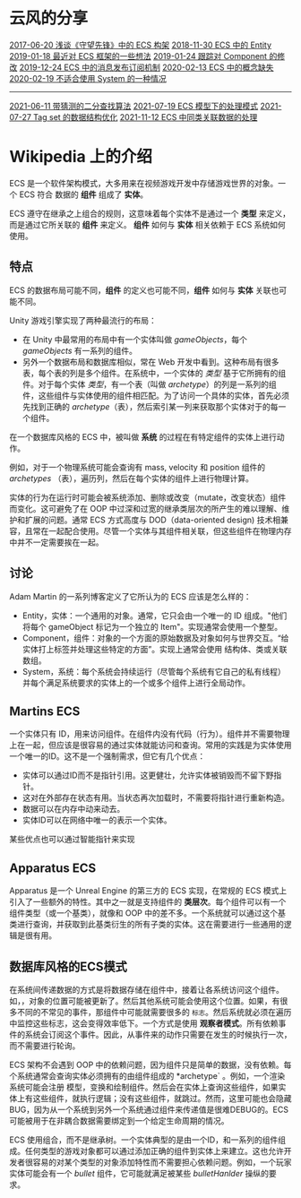 # 云风的分享
[2017-06-20 浅谈《守望先锋》中的 ECS 构架](https://blog.codingnow.com/2017/06/overwatch_ecs.html)
[2018-11-30 ECS 中的 Entity](https://blog.codingnow.com/2018/11/ecs_entity.html)
[2019-01-18 最近对 ECS 框架的一些想法](https://blog.codingnow.com/2019/02/ecs_system.html)
[2019-01-24 跟踪对 Component 的修改](https://blog.codingnow.com/2019/02/component_modify.html)
[2019-12-24 ECS 中的消息发布订阅机制](https://blog.codingnow.com/2019/12/ecs_message_matching.html)
[2020-02-13 ECS 中的概念缺失](https://blog.codingnow.com/2020/01/ecs_policy.html)
[2020-02-19 不适合使用 System 的一种情况](https://blog.codingnow.com/2020/01/skeleton_system.html)

--------------
[2021-06-11 带猜测的二分查找算法](https://blog.codingnow.com/2021/06/binary_search_by_guess.html)
[2021-07-19 ECS 模型下的处理模式](https://blog.codingnow.com/2021/07/lua_ecs.html)
[2021-07-27 Tag set 的数据结构优化](https://blog.codingnow.com/2021/07/tag_set.html)
[2021-11-12 ECS 中同类关联数据的处理](https://blog.codingnow.com/2021/11/related_components.html)

# Wikipedia 上的介绍

ECS 是一个软件架构模式，大多用来在视频游戏开发中存储游戏世界的对象。一个 ECS 符合 数据的 **组件** 组成了 **实体**。

ECS 遵守在继承之上组合的规则，这意味着每个实体不是通过一个 **类型** 来定义，而是通过它所关联的 **组件** 来定义。 **组件** 如何与 **实体** 相关依赖于 ECS 系统如何使用。

## 特点

ECS 的数据布局可能不同，**组件** 的定义也可能不同，**组件** 如何与 **实体** 关联也可能不同。

Unity 游戏引擎实现了两种最流行的布局：

- 在 Unity 中最常用的布局中有一个实体叫做 *gameObjects*，每个 *gameObjects* 有一系列的组件。
- 另外一个数据布局和数据库相似，常在 Web 开发中看到。这种布局有很多表，每个表的列是多个组件。在系统中，一个实体的 *类型* 基于它所拥有的组件。对于每个实体 *类型*，有一个表（叫做 *archetype*）的列是一系列的组件，这些组件与实体使用的组件相匹配。为了访问一个具体的实体，首先必须先找到正确的 *archetype*（表），然后索引某一列来获取那个实体对于的每一个组件。

在一个数据库风格的 ECS 中，被叫做 **系统** 的过程在有特定组件的实体上进行动作。

例如，对于一个物理系统可能会查询有 mass, velocity 和 position 组件的 *archetypes* （表），遍历列，然后在每个实体的组件上进行物理计算。

实体的行为在运行时可能会被系统添加、删除或改变（mutate，改变状态）组件而变化。这可避免了在 OOP 中过深和过宽的继承类层次的所产生的难以理解、维护和扩展的问题。通常 ECS 方式高度与 DOD（data-oriented design) 技术相兼容，且常在一起配合使用。尽管一个实体与其组件相关联，但这些组件在物理内存中并不一定需要挨在一起。

## 讨论

Adam Martin 的一系列博客定义了它所认为的 ECS 应该是怎么样的：

- Entity，实体：一个通用的对象。通常，它只会由一个唯一的 ID 组成。"他们将每个 gameObject 标记为一个独立的 Item"。实现通常会使用一个整型。
- Component，组件：对象的一个方面的原始数据及对象如何与世界交互。“给实体打上标签并处理这些特定的方面”。实现上通常会使用 结构体、类或关联数组。
- System，系统：每个系统会持续运行（尽管每个系统有它自己的私有线程）并每个满足系统要求的实体上的一个或多个组件上进行全局动作。

## Martins ECS

一个实体只有 ID，用来访问组件。在组件内没有代码（行为）。组件并不需要物理上在一起，但应该是很容易的通过实体就能访问和查询。常用的实践是为实体使用一个唯一的ID。这不是一个强制需求，但它有几个优点：

- 实体可以通过ID而不是指针引用。这更健壮，允许实体被销毁而不留下野指针。
- 这对在外部存在状态有用。当状态再次加载时，不需要将指针进行重新构造。
- 数据可以在内存中动来动去。
- 实体ID可以在网络中唯一的表示一个实体。

某些优点也可以通过智能指针来实现

## Apparatus ECS


Apparatus 是一个 Unreal Engine 的第三方的 ECS 实现，在常规的 ECS 模式上引入了一些额外的特性。其中之一就是支持组件的 **类层次**。每个组件可以有一个组件类型（或一个基类），就像和 OOP 中的差不多。一个系统就可以通过这个基类进行查询，并获取到此基类衍生的所有子类的实体。这在需要进行一些通用的逻辑是很有用。


## 数据库风格的ECS模式

在系统间传递数据的方式是将数据存储在组件中，接着让各系统访问这个组件。如，，对象的位置可能被更新了。然后其他系统可能会使用这个位置。如果，有很多不同的不常见的事件，那组件中可能就需要很多的 `标志`。然后系统就必须在遍历中监控这些标志，这会变得效率低下。一个方式是使用 **观察者模式**。所有依赖事件的系统会订阅这个事件。因此，从事件来的动作只需要在发生的时候执行一次，而不需要进行轮询。

ECS 架构不会遇到 OOP 中的依赖问题，因为组件只是简单的数据，没有依赖。每个系统通常会查询实体必须拥有的由组件组成的 *archetype` 。例如，一个渲染系统可能会注册 模型，变换和绘制组件。然后会在实体上查询这些组件，如果实体上有这些组件，就执行逻辑；没有这些组件，就跳过。然而，这里可能也会隐藏BUG，因为从一个系统到另外一个系统通过组件来传递值是很难DEBUG的。ECS 可能被用于在非耦合数据需要绑定到一个给定生命周期的情况。

ECS 使用组合，而不是继承树。一个实体典型的是由一个ID，和一系列的组件组成。任何类型的游戏对象都可以通过添加正确的组件到实体上来建立。这也允许开发者很容易的对某个类型的对象添加特性而不需要担心依赖问题。例如，一个玩家实体可能会有一个 *bullet* 组件，它可能就满足被某些 *bulletHanlder* 操纵的要求。


